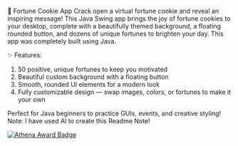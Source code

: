 🍪 Fortune Cookie App
Crack open a virtual fortune cookie and reveal an inspiring message! This Java Swing app brings the joy of fortune cookies to your desktop, complete with a beautifully themed background, a floating rounded button, and dozens of unique fortunes to brighten your day. This app was completely built using Java.

✨ Features:

1. 50 positive, unique fortunes to keep you motivated
2. Beautiful custom background with a floating button
3. Smooth, rounded UI elements for a modern look
4. Fully customizable design — swap images, colors, or fortunes to make it your own

Perfect for Java beginners to practice GUIs, events, and creative styling!
Note: I have used AI to create this Readme Note!

[![Athena Award Badge](https://img.shields.io/endpoint?url=https%3A%2F%2Faward.athena.hackclub.com%2Fapi%2Fbadge)](https://award.athena.hackclub.com?utm_source=readme)
